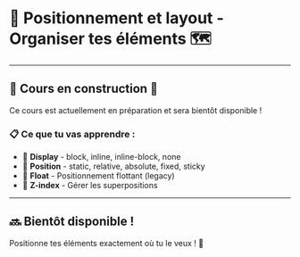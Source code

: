 # 🧱 Positionnement et layout - Organiser tes éléments 🗺️

---

## 🚧 Cours en construction 🚧

Ce cours est actuellement en préparation et sera bientôt disponible !

### 📋 Ce que tu vas apprendre :

- 📍 **Display** - block, inline, inline-block, none
- 🎯 **Position** - static, relative, absolute, fixed, sticky
- 🔧 **Float** - Positionnement flottant (legacy)
- 📐 **Z-index** - Gérer les superpositions

---

## 🔜 Bientôt disponible !

Positionne tes éléments exactement où tu le veux ! 🚀
